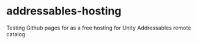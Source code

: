 # addressables-hosting

Testing Github pages for as a free hosting for Unity Addressables remote catalog
